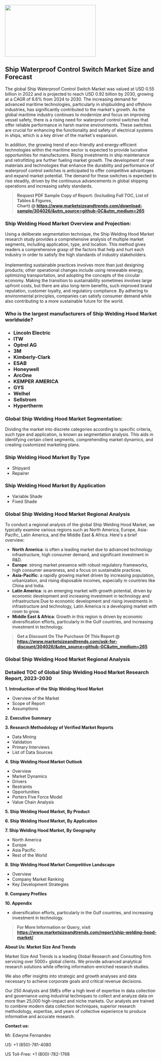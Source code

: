 <p><img class="alignnone size-medium wp-image-20088" src="https://ffe5etoiles.com/wp-content/uploads/2024/12/MST1-300x171.png" alt="" width="300" height="171" /></p><h2>Ship Waterproof Control Switch Market Size and Forecast</h2><p>The global Ship Waterproof Control Switch Market was valued at USD 0.55 billion in 2022 and is projected to reach USD 0.92 billion by 2030, growing at a CAGR of 6.6% from 2024 to 2030. The increasing demand for advanced maritime technologies, particularly in shipbuilding and offshore industries, has significantly contributed to the market's growth. As the global maritime industry continues to modernize and focus on improving vessel safety, there is a rising need for waterproof control switches that offer reliable performance in harsh marine environments. These switches are crucial for enhancing the functionality and safety of electrical systems in ships, which is a key driver of the market's expansion.</p><p>In addition, the growing trend of eco-friendly and energy-efficient technologies within the maritime sector is expected to provide lucrative opportunities for manufacturers. Rising investments in ship maintenance and retrofitting are further fueling market growth. The development of new materials and technologies that enhance the durability and performance of waterproof control switches is anticipated to offer competitive advantages and expand market potential. The demand for these switches is expected to rise steadily, driven by the continuous advancements in global shipping operations and increasing safety standards.</p></p><blockquote id="" class=""><strong>Request PDF Sample Copy of Report: (Including Full TOC, List of Tables &amp; Figures, Chart)&nbsp;@&nbsp;<strong><a href="https://www.marketsizeandtrends.com/download-sample/304026/&utm_source=github-GC&utm_medium=265" target="_blank">https://www.marketsizeandtrends.com/download-sample/304026/&utm_source=github-GC&utm_medium=265</a></strong></strong></blockquote><h3 id="" class="">Ship Welding Hood Market&nbsp;Overview and Projection:</h3><p id="" class="">Using a deliberate segmentation technique, the Ship Welding Hood Market research study provides a comprehensive analysis of multiple market segments, including application, type, and location. This method gives readers a comprehensive grasp of the factors that help and hurt each industry in order to satisfy the high standards of industry stakeholders. <br /> <br />Implementing sustainable practices involves more than just designing products; other operational changes include using renewable energy, optimizing transportation, and adopting the concepts of the circular economy. Making the transition to sustainability sometimes involves large upfront costs, but there are also long-term benefits, such improved brand reputation, customer loyalty, and regulatory compliance. By adhering to environmental principles, companies can satisfy consumer demand while also contributing to a more sustainable future for the world.</p><h3 id="" class="">Who is the largest manufacturers of&nbsp;Ship Welding Hood Market worldwide?</h3><h3 class=""><p><ul><li>Lincoln Electric </li><li> ITW </li><li> Optrel AG </li><li> 3M </li><li> Kimberly-Clark </li><li> ESAB </li><li> Honeywell </li><li> ArcOne </li><li> KEMPER AMERICA </li><li> GYS </li><li> Welhel </li><li> Sellstrom </li><li> Hypertherm</li></ul></p></h3><h3 id="" class="">Global&nbsp;Ship Welding Hood Market Segmentation:</h3><p id="" class="">Dividing the market into discrete categories according to specific criteria, such type and application, is known as segmentation analysis. This aids in identifying certain client segments, comprehending market dynamics, and creating customized marketing plans.</p><h3 id="" class="">Ship Welding Hood Market&nbsp;By Type</h3><p><p><ul><li>Shipyard</li><li> Repairer</p></li></ul></p></p><h3 id="" class="">Ship Welding Hood Market&nbsp;By Application</h3><p class=""><p><ul><li>Variable Shade</li><li> Fixed Shade</li></ul></p></p><h3 id="" class="">Global Ship Welding Hood Market Regional Analysis</h3><p id="" class="">To conduct a regional analysis of the global Ship Welding Hood Market, we typically examine various regions such as North America, Europe, Asia-Pacific, Latin America, and the Middle East &amp; Africa. Here's a brief overview:</p><ul><li><strong>North America</strong>: is often a leading market due to advanced technology infrastructure, high consumer demand, and significant investment in R&amp;D.</li><li><strong>Europe</strong>: strong market presence with robust regulatory frameworks, high consumer awareness, and a focus on sustainable practices.</li><li><strong>Asia-Pacific</strong>: a rapidly growing market driven by increasing population, urbanization, and rising disposable incomes, especially in countries like China and India.</li><li><strong>Latin America</strong>: is an emerging market with growth potential, driven by economic development and increasing investment in technology and infrastructure.Due to economic development and rising investments in infrastructure and technology, Latin America is a developing market with room to grow.</li><li><strong>Middle East &amp; Africa</strong>: Growth in this region is driven by economic diversification efforts, particularly in the Gulf countries, and increasing investment in technology.</li></ul><blockquote id="" class=""><strong>Get a Discount On The Purchase Of This Report @ <strong><a href="https://www.marketsizeandtrends.com/ask-for-discount/304026/&utm_source=github-GC&utm_medium=265" target="_blank">https://www.marketsizeandtrends.com/ask-for-discount/304026/&utm_source=github-GC&utm_medium=265</a></strong></strong></blockquote><h3 id="" class="">Global Ship Welding Hood Market Regional Analysis</h3><h3 id="" class="">Detailed TOC of Global Ship Welding Hood Market Research Report, 2023-2030</h3><p id="" class=""><strong>1. Introduction of the Ship Welding Hood Market</strong></p><ul><li>Overview of the Market</li><li>Scope of Report</li><li>Assumptions</li></ul><p id="" class=""><strong>2. Executive Summary</strong></p><p id="" class=""><strong>3. Research Methodology of Verified Market Reports</strong></p><ul><li>Data Mining</li><li>Validation</li><li>Primary Interviews</li><li>List of Data Sources</li></ul><p id="" class=""><strong>4. Ship Welding Hood Market Outlook</strong></p><ul><li>Overview</li><li>Market Dynamics</li><li>Drivers</li><li>Restraints</li><li>Opportunities</li><li>Porters Five Force Model</li><li>Value Chain Analysis</li></ul><p id="" class=""><strong>5. Ship Welding Hood Market, By Product</strong></p><p id="" class=""><strong>6. Ship Welding Hood Market, By Application</strong></p><p id="" class=""><strong>7. Ship Welding Hood Market, By Geography</strong></p><ul><li>North America</li><li>Europe</li><li>Asia Pacific</li><li>Rest of the World</li></ul><p id="" class=""><strong>8. Ship Welding Hood Market Competitive Landscape</strong></p><ul><li>Overview</li><li>Company Market Ranking</li><li>Key Development Strategies</li></ul><p id="" class=""><strong>9. Company Profiles</strong></p><p id="" class=""><strong>10. Appendix</strong></p><ul><li>diversification efforts, particularly in the Gulf countries, and increasing investment in technology.</li></ul><blockquote id="" class=""><strong>For More Information or Query, visit <strong><strong><a href="https://www.marketsizeandtrends.com/report/ship-welding-hood-market/" target="_blank">https://www.marketsizeandtrends.com/report/ship-welding-hood-market/</a></strong></strong></strong></blockquote><p id="" class=""><strong>About Us: Market Size And Trends</strong></p><p id="" class="">Market Size And Trends is a leading Global Research and Consulting firm servicing over 5000+ global clients. We provide advanced analytical research solutions while offering information-enriched research studies.</p><p id="" class="">We also offer insights into strategic and growth analyses and data necessary to achieve corporate goals and critical revenue decisions.</p><p id="" class="">Our 250 Analysts and SMEs offer a high level of expertise in data collection and governance using industrial techniques to collect and analyze data on more than 25,000 high-impact and niche markets. Our analysts are trained to combine modern data collection techniques, superior research methodology, expertise, and years of collective experience to produce informative and accurate research.</p><p id="" class=""><strong>Contact us:</strong></p><p id="" class="">Mr. Edwyne Fernandes</p><p id="" class="">US: +1 (650)-781-4080</p><p id="" class="">US Toll-Free: +1 (800)-782-1768</p>
